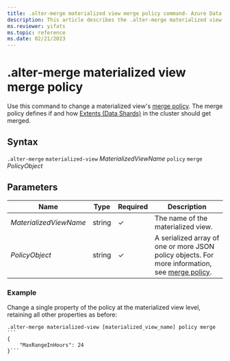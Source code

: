 ```yaml
---
title: .alter-merge materialized view merge policy command- Azure Data Explorer
description: This article describes the .alter-merge materialized view merge policy command in Azure Data Explorer.
ms.reviewer: yifats
ms.topic: reference
ms.date: 02/21/2023
---
```

# .alter-merge materialized view merge policy

Use this command to change a materialized view's [merge policy](mergepolicy.md). The merge policy defines if and how [Extents (Data Shards)](../management/extents-overview.md) in the cluster should get merged. 

## Syntax

`.alter-merge` `materialized-view` *MaterializedViewName* `policy` `merge` *PolicyObject*

## Parameters

|Name|Type|Required|Description|
|--|--|--|--|
|*MaterializedViewName*|string|&check;|The name of the materialized view.|
|*PolicyObject*|string|&check;|A serialized array of one or more JSON policy objects. For more information, see [merge policy](mergepolicy.md).|

### Example

Change a single property of the policy at the materialized view level, retaining all other properties as before:

~~~kusto
.alter-merge materialized-view [materialized_view_name] policy merge ```
{
    "MaxRangeInHours": 24
}```
~~~
